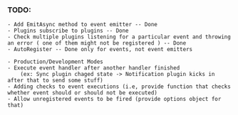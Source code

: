 ### TODO:
    - Add EmitAsync method to event emitter -- Done
    - Plugins subscribe to plugins -- Done
    - Check multiple plugins listening for a particular event and throwing an error ( one of them might not be registered ) -- Done
    - AutoRegister -- Done only for events, not event emitters

    - Production/Development Modes
    - Execute event handler after another handler finished
        (ex: Sync plugin chaged state -> Notification plugin kicks in after that to send some stuff)
    - Adding checks to event executions (i.e, provide function that checks whether event should or should not be executed)
    - Allow unregistered events to be fired (provide options object for that)
